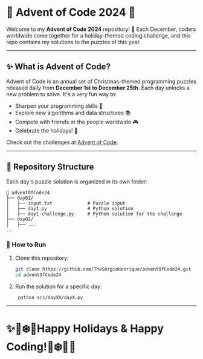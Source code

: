  
# 🎄 Advent of Code 2024 🎅

Welcome to my **Advent of Code 2024** repository! 🌟 Each December, coders worldwide come together for a holiday-themed coding challenge, and this repo contains my solutions to the puzzles of this year.

---

## ✨ What is Advent of Code?

Advent of Code is an annual set of Christmas-themed programming puzzles released daily from **December 1st to December 25th**. Each day unlocks a new problem to solve. It's a very fun way to:

- Sharpen your programming skills 🧠
- Explore new algorithms and data structures 📚
- Compete with friends or the people worldwide 🎮
- Celebrate the holidays! 🎉

Check out the challenges at [Advent of Code](https://adventofcode.com/2024).

---

## 📂 Repository Structure

Each day's puzzle solution is organized in its own folder:

```plaintext
📁 adventOfCode24
├── day01/
│   ├── input.txt             # Puzzle input
│   ├── day1.py               # Python solution
│   ├── day1-challenge.py     # Python solution for the challenge
├── day02/
│   ├── ...
...
```

### 🚀 How to Run

1. Clone this repository:
   ```bash
   git clone https://github.com/TheSergioHenrique/adventOfCode24.git
   cd adventOfCode24
   ```

2. Run the solution for a specific day:
   ```bash
    python src/dayXX/dayX.py
   ```

---
# ✨🎄❄️🎅Happy Holidays & Happy Coding!🎅❄️🎄✨

